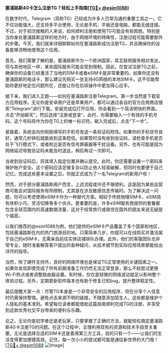**塞浦路斯4G卡怎么注册TG？轻松上手指南[[TG💪+ @esim1088](https://t.me/s/esim1088)]**

在数字时代，Telegram（简称TG）已经成为许多人日常沟通的重要工具之一。它不仅功能强大，还支持多平台使用，无论是手机、平板还是电脑，都能无缝连接。不过，对于初次接触的人来说，如何顺利注册和使用TG可能会有些困惑。特别是当你身处塞浦路斯这样的地方时，由于网络环境的特殊性，注册过程可能需要额外的步骤。今天，我们就来详细聊聊如何在塞浦路斯成功注册TG，并且确保你的设备能够流畅地使用这个应用。

首先，我们需要了解的是，塞浦路斯作为一个欧洲国家，其互联网服务相对发达，但与其他地区一样，某些国际服务可能会受到限制。因此，在尝试注册TG之前，确保你的设备已经激活了当地的SIM卡或者eSIM卡是非常重要的。如果你还没有塞浦路斯的电话卡，那么建议先购买一张支持4G网络的本地SIM卡。这不仅能帮助你更好地定位问题所在，还能让你在后续操作中更加得心应手。

接下来，我们进入正题——如何在塞浦路斯注册Telegram。第一步当然是下载官方应用程序。无论你是安卓用户还是苹果用户，都可以通过各自的官方应用商店搜索“Telegram”进行下载。安装完成后打开应用，你会看到一个简洁明快的界面。点击“开始聊天”，然后选择“注册或登录”。此时，你需要输入一个有效的手机号码，这个号码将作为你在TG上的唯一标识符。输入完成后，点击“下一步”。

紧接着，系统会向你刚刚填写的手机号发送一条验证码短信。如果你的手机信号良好，通常几秒钟后就能收到这条短信。如果暂时没有收到验证码，请检查手机是否处于飞行模式下，或者附近是否有信号屏蔽器等干扰设备。另外，也有可能是因为网络延迟导致验证码未能及时送达，稍后再试一次即可。

当收到验证码后，将其填入指定位置并确认提交。此时，你还需要设置一个密码来保护账户安全。这个密码应该足够复杂以防止他人轻易破解，但同时也要便于自己记忆。完成这些基本设置之后，你就正式成为了一名Telegram的新用户啦！

然而，对于部分塞浦路斯用户而言，上述流程或许还不够顺利。这是因为某些运营商可能会对国际服务有所限制，尤其是在涉及敏感信息传输时。为了解决这一问题，你可以考虑使用eSIM卡作为一种替代方案。相较于传统物理SIM卡，eSIM具有体积小巧、灵活切换等多个优点。更重要的是，许多eSIM服务商提供的套餐都包含全球范围内的高速数据流量，这对于经常旅行或居住在国外的朋友来说无疑是个福音。

以我们推荐的@esim1088为例，他们提供的eSIM卡产品覆盖了多个国家和地区，包括塞浦路斯在内的热门旅游目的地。只需简单几步，你就可以在线购买并激活属于自己的eSIM卡，无需亲自前往实体店铺排队办理。此外，他们的客服团队也非常专业，随时准备解答客户提出的各种疑问，从技术细节到实际应用场景都能给出详尽的指导。

当然，除了硬件支持外，良好的网络环境也是保证TG正常使用的关键因素之一。如果你发现即使完成了所有前期准备工作仍然无法正常登录，那么不妨尝试更换Wi-Fi热点或者调整路由器设置。有时候，仅仅是轻微的网络波动就足以影响整个体验过程。另外，定期更新软件版本也有助于修复已知bug，提升整体稳定性。

最后提醒大家一点：尽管TG本身是一个非常安全的应用程序，但在分享个人信息时仍需保持警惕。避免点击来源不明的链接，不随意添加陌生人，这些都是维护个人隐私的基本准则。希望每位读者都能借助这篇指南顺利完成TG的注册，并享受到这款优秀社交平台带来的便利与乐趣。

总之，无论你是初学者还是老玩家，只要掌握了正确的方法，就能轻松搞定塞浦路斯4G卡注册TG的问题。在这个过程中，合理利用现有的资源和技术手段至关重要。无论是选择合适的SIM卡还是善用第三方工具，目的只有一个——让我们的生活变得更加便捷高效。记住，每一次小小的尝试都可能是通往新世界的大门哦！[[TG💪+ @esim1088](https://t.me/s/esim1088) ![Image](https://i.postimg.cc/4NQfJmqS/Snipaste-2025-05-13-00-14-12.png)]
